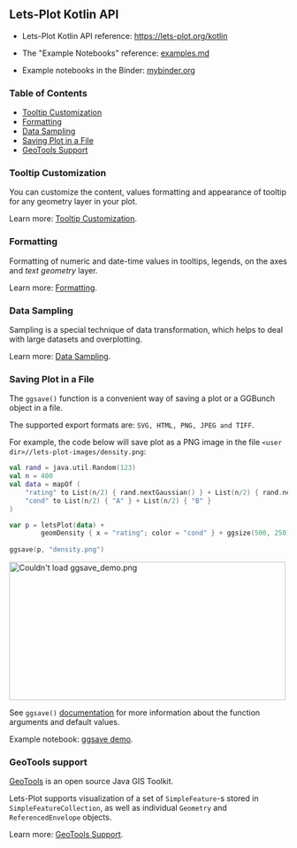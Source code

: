 ## Lets-Plot Kotlin API 
     
* Lets-Plot Kotlin API reference: https://lets-plot.org/kotlin

* The "Example Notebooks" reference: [examples.md](https://github.com/JetBrains/lets-plot-kotlin/blob/master/docs/examples.md)

* Example notebooks in the Binder: [mybinder.org](https://mybinder.org/v2/gh/JetBrains/lets-plot-kotlin/v4.3.0demos?filepath=docs/examples/jupyter-notebooks/)


<a id="toc"></a>
### Table of Contents

- [Tooltip Customization](#tooltip-customization)
- [Formatting](#formatting)
- [Data Sampling](#sampling)
- [Saving Plot in a File](#export)
- [GeoTools Support](#geotools)


<a id="tooltip-customization"></a>
### Tooltip Customization

You can customize the content, values formatting and appearance of tooltip for any geometry layer in your plot.

Learn more: [Tooltip Customization](https://github.com/JetBrains/lets-plot-kotlin/blob/master/docs/tooltips.md).

<a id="formatting"></a>
### Formatting

Formatting of numeric and date-time values in tooltips, legends, on the axes and *text geometry* layer.

Learn more: [Formatting](https://github.com/JetBrains/lets-plot-kotlin/blob/master/docs/formats.md).

<a id="sampling"></a>
### Data Sampling

Sampling is a special technique of data transformation, which helps to deal with large datasets and overplotting.

Learn more: [Data Sampling](https://github.com/JetBrains/lets-plot-kotlin/blob/master/docs/sampling.md).

<a id="export"></a>
### Saving Plot in a File

The `ggsave()` function is a convenient way of saving a plot or a GGBunch object in a file.

The supported export formats are: `SVG, HTML, PNG, JPEG and TIFF`.

For example, the code below will save plot as a PNG image in the file `<user dir>//lets-plot-images/density.png`:

```kotlin
val rand = java.util.Random(123)
val n = 400
val data = mapOf (
    "rating" to List(n/2) { rand.nextGaussian() } + List(n/2) { rand.nextGaussian() * 1.5 + 1.5 },
    "cond" to List(n/2) { "A" } + List(n/2) { "B" }
)

var p = letsPlot(data) +
        geomDensity { x = "rating"; color = "cond" } + ggsize(500, 250)
        
ggsave(p, "density.png")        
``` 

<img src="https://raw.githubusercontent.com/JetBrains/lets-plot-kotlin/master/docs/examples/images/ggsave_demo.png" alt="Couldn't load ggsave_demo.png" width="500" height="250"/>
<br/>

See `ggsave()` [documentation](https://lets-plot.org/kotlin/-lets--plot--kotlin/org.jetbrains.letsPlot.export/ggsave.html)
for more information about the function arguments and default values.
        
Example notebook: [ggsave demo](https://nbviewer.org/github/JetBrains/lets-plot-kotlin/blob/master/docs/examples/jupyter-notebooks/export_to_file.ipynb).

<a id="geotools"></a>
### GeoTools support

[GeoTools](https://www.geotools.org/) is an open source Java GIS Toolkit.

Lets-Plot supports visualization of a set of `SimpleFeature`-s stored in `SimpleFeatureCollection`, as well as
individual `Geometry` and `ReferencedEnvelope` objects.

Learn more: [GeoTools Support](https://github.com/JetBrains/lets-plot-kotlin/blob/master/docs/geotools.md).

